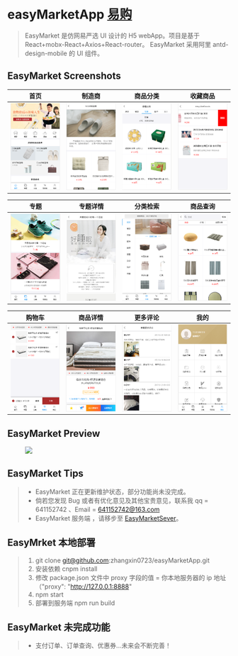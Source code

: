 # easyMarketApp [易购](https://github.com/Peroluo/easyMarketApp)

> ​EasyMarket 是仿网易严选 UI 设计的 H5 webApp。项目是基于 React+mobx-React+Axios+React-router。
> ​EasyMarket 采用阿里 antd-design-mobile 的 UI 组件。


## EasyMarket Screenshots

|         首页         |        制造商         |         商品分类         |         收藏商品         |
| :------------------: | :-------------------: | :----------------------: | :----------------------: |
| ![](./easyShop/imgs/home.png) | ![](./easyShop/imgs/brand.png) | ![](./easyShop/imgs/category.png) | ![](./easyShop/imgs/likeList.png) |

|         专题          |          专题详情           |            分类检索            |          商品查询           |
| :-------------------: | :-------------------------: | :----------------------------: | :-------------------------: |
| ![](./easyShop/imgs/topic.png) | ![](./easyShop/imgs/topicDetail.png) | ![](./easyShop/imgs/categorySearch.png) | ![](./easyShop/imgs/goodsSearch.png) |

|        购物车        |          商品详情           |        更多评论         |         我的         |
| :------------------: | :-------------------------: | :---------------------: | :------------------: |
| ![](./easyShop/imgs/cart.png) | ![](./easyShop/imgs/goodsDetail.png) | ![](./easyShop/imgs/comment.png) | ![](./easyShop/imgs/mine.png) |

## EasyMarket Preview

<figure class="third">
    <img src="./easyShop/imgs/EasyMarket.gif" width="320"/>
</figure>

## EasyMarket Tips

> - EasyMarket 正在更新维护状态，部分功能尚未没完成。
> - 倘若您发现 Bug 或者有优化意见及其他宝贵意见，联系我 qq = 641152742 、Email = 641152742@163.com
> - EasyMarket 服务端 ，请移步至 [EasyMarketSever](git@github.com:zhangxin0723/easyMarketApp.git)。

## EasyMrket 本地部署

> 1. git clone git@github.com:zhangxin0723/easyMarketApp.git
> 2. 安装依赖 cnpm install
> 3. 修改 package.json 文件中 proxy 字段的值 = 你本地服务器的 ip 地址 （"proxy": "http://127.0.0.1:8888"
> 5. npm start
> 6. 部署到服务端 npm run build

## EasyMarket 未完成功能

> - 支付订单、订单查询、优惠券...未来会不断完善！
